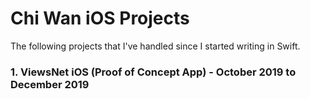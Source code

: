 # Chi Wan iOS Projects
The following projects that I've handled since I started writing in Swift.

### 1. ViewsNet iOS (Proof of Concept App) - October 2019 to December 2019
